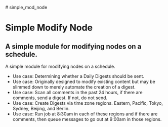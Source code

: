 <p># simple_mod_node</p>
<h1>Simple Modify Node</h1>
<h2>A simple module for modifying nodes on a schedule.</h2>

<p>A simple module for modifying nodes on a schedule. </br>

<ul>
<li>Use case: Determining whether a Daily Digests should be sent.</li>
<li>Use case: Originally designed to modify existing content but may be slimmed down to merely automate the creation of a digest.</li>
<li>Use case: Scan all comments in the past 24 hours, if there are comments, send a digest. If not, do not send.</li>
<li>Use case: Create Digests via time zone regions. Eastern, Pacific, Tokyo, Sydney, Beijing, and Berlin.</li>
<li>Use case: Run job at 8:30am in each of these regions and if there are comments, then queue messages to go out at 9:00am in those regions.</li>
</ul></p>
